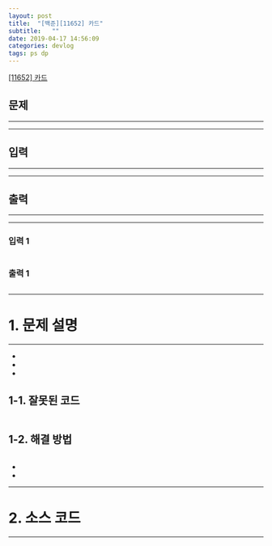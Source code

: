 ```yaml
---
layout: post
title:  "[백준][11652] 카드"
subtitle:   ""
date: 2019-04-17 14:56:09
categories: devlog
tags: ps dp
---
```


[[11652] 카드](https://boj.kr/11652)  


## 문제

- - -





- - -


## 입력


- - -





- - -


## 출력

- - -





- - -


### 입력 1

```

```

### 출력 1

```

```

* * *








# 1. 문제 설명

- - -


- 

- 

- 

## 1-1. 잘못된 코드

```cpp

```
  
  


## 1-2. 해결 방법
```cpp

```

- 


- 



- - -








# 2. 소스 코드


- - -


```cpp


```
